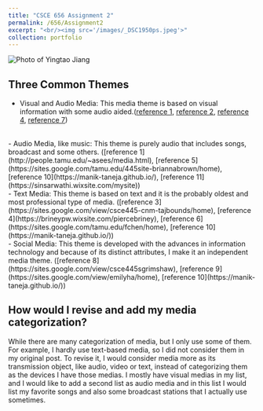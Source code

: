 ```yaml
---
title: "CSCE 656 Assignment 2"
permalink: /656/Assignment2
excerpt: "<br/><img src='/images/_DSC1950ps.jpeg'>"
collection: portfolio
---
```

![Photo of Yingtao Jiang](/images/_DSC1950ps.jpeg)
## Three Common Themes
- Visual and Audio Media: This media theme is based on visual information with some audio aided.([reference 1](http://people.tamu.edu/~asees/media.html), [reference 2](https://people.tamu.edu/~kieranbeirne01/index.html), [reference 4](https://brineypw.wixsite.com/piercebriney), [reference 7](https://sites.google.com/view/tommygarriga/home))
<br>
- Audio Media, like music: This theme is purely audio that includes songs, broadcast and some others. ([reference 1](http://people.tamu.edu/~asees/media.html), [reference 5](https://sites.google.com/tamu.edu/445site-briannabrown/home), [reference 10](https://manik-taneja.github.io/), [reference 11](https://sinsarwathi.wixsite.com/mysite))
<br>
- Text Media: This theme is based on text and it is the probably oldest and most professional type of media. ([reference 3](https://sites.google.com/view/csce445-cnm-tajbounds/home), [reference 4](https://brineypw.wixsite.com/piercebriney), [reference 6](https://sites.google.com/tamu.edu/fchen/home), [reference 10](https://manik-taneja.github.io/))
<br>
- Social Media: This theme is developed with the advances in information technology and because of its distinct attributes, I make it an independent media theme. ([reference 8](https://sites.google.com/view/csce445sgrimshaw), [reference 9](https://sites.google.com/view/emilyha/home), [reference 10](https://manik-taneja.github.io/))


## How would I revise and add my media categorization?
While there are many categorization of media, but I only use some of them. For example, I hardly use text-based media, so I did not consider them in my original post. To revise it, I would consider media more as its transmission object, like audio, video or text, instead of categorizing them as the devices I have those medias. I mostly have visual medias in my list, and I would like to add a second list as audio media and in this list I would list my favorite songs and also some broadcast stations that I actually use sometimes.